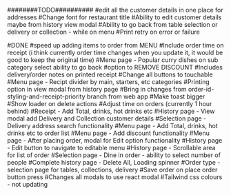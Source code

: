 ########TODO##########
#edit all the customer details in one place for addresses
#Change font for restaurant title
#Ability to edit customer details maybe from history view modal
#Ability to go back from table selection or delivery or collection - while on menu
#Print retry on error or failure

#DONE
#speed up adding items to order from MENU
#Include order time on receipt (i think currently order time changes when you update it, it would be good to keep the original time)
#Menu page - Popular curry dishes on sub category select ability to go back
#option to REMOVE DISCOUNT
#Includes delivery/order notes on printed receipt
#Change all buttons to touchable
#Menu page - Recipt divider by main, starters, etc categories
#Printing option in view modal from history page
#Bring in changes from order-id-styling-and-receipt-priority branch from web app
#Make toast bigger
#Show loader on delete actions
#Adjust time on orders (currently 1 hour behind)
#Receipt - Add Total, drinks, hot drinks etc
#History page - View modal add Delivery and Collection customer details
#Selection page - Delivery address search functionality
#Menu page - Add Total, drinks, hot drinks etc to order list
#Menu page - Add discount functionality
#Menu page - After placing order, modal for Edit option functionality
#History page - Edit button to navigate to editable menu
#History page - Scrollable area for list of order
#Selection page - Dine in order - ability to select number of people
#Complete history page - Delete All, Loading spinner
#Order type - selection page for tables, collections, delivery
#Save order on place order button press
#Changes all modals to use react modal
#Tailwind css colours - not updating
